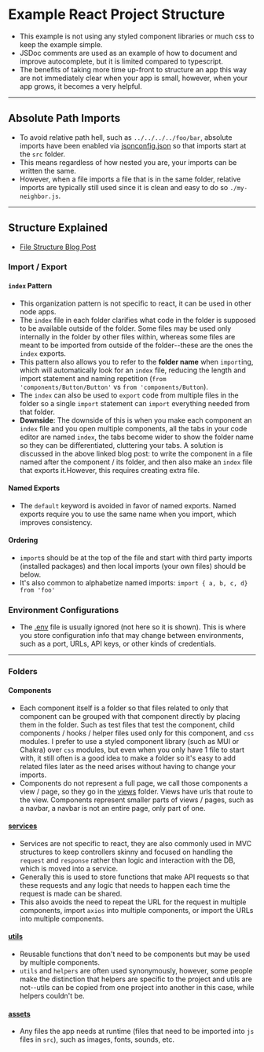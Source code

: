 # Example React Project Structure

- This example is not using any styled component libraries or much css to keep the example simple.
- JSDoc comments are used as an example of how to document and improve autocomplete, but it is limited compared to typescript.
- The benefits of taking more time up-front to structure an app this way are not immediately clear when your app is small, however, when your app grows, it becomes a very helpful.

---

## Absolute Path Imports

- To avoid relative path hell, such as `../../../../foo/bar`, absolute imports have been enabled via [jsonconfig.json](./jsconfig.json) so that imports start at the `src` folder.
- This means regardless of how nested you are, your imports can be written the same.
- However, when a file imports a file that is in the same folder, relative imports are typically still used since it is clean and easy to do so `./my-neighbor.js`.

---

## Structure Explained

- [File Structure Blog Post](https://www.joshwcomeau.com/react/file-structure/)

### Import / Export

#### `index` Pattern

- This organization pattern is not specific to react, it can be used in other node apps.
- The `index` file in each folder clarifies what code in the folder is supposed to be available outside of the folder. Some files may be used only internally in the folder by other files within, whereas some files are meant to be imported from outside of the folder--these are the ones the `index` exports.
- This pattern also allows you to refer to the **folder name** when `import`ing, which will automatically look for an `index` file, reducing the length and import statement and naming repetition (`from 'components/Button/Button'` vs `from 'components/Button`).
- The `index` can also be used to `export` code from multiple files in the folder so a single `import` statement can `import` everything needed from that folder.
- **Downside**: The downside of this is when you make each component an `index` file and you open multiple components, all the tabs in your code editor are named `index`, the tabs become wider to show the folder name so they can be differentiated, cluttering your tabs. A solution is discussed in the above linked blog post: to write the component in a file named after the component / its folder, and then also make an `index` file that exports it.However, this requires creating extra file.

#### Named Exports

- The `default` keyword is avoided in favor of named exports. Named exports require you to use the same name when you import, which improves consistency.

#### Ordering

- `import`s should be at the top of the file and start with third party imports (installed packages) and then local imports (your own files) should be below.
- It's also common to alphabetize named imports: `import { a, b, c, d} from 'foo'`

### Environment Configurations

- The [.env](./.env) file is usually ignored (not here so it is shown). This is where you store configuration info that may change between environments, such as a port, URLs, API keys, or other kinds of credentials.

---

### Folders

#### Components

- Each component itself is a folder so that files related to only that component can be grouped with that component directly by placing them in the folder. Such as test files that test the component, child components / hooks / helper files used only for this component, and `css` modules. I prefer to use a styled component library (such as MUI or Chakra) over `css` modules, but even when you only have 1 file to start with, it still often is a good idea to make a folder so it's easy to add related files later as the need arises without having to change your imports.
- Components do not represent a full page, we call those components a view / page, so they go in the [views](./src/views) folder. Views have urls that route to the view. Components represent smaller parts of views / pages, such as a navbar, a navbar is not an entire page, only part of one.

#### [services](./src/services)

- Services are not specific to react, they are also commonly used in MVC structures to keep controllers skinny and focused on handling the `request` and `response` rather than logic and interaction with the DB, which is moved into a service.
- Generally this is used to store functions that make API requests so that these requests and any logic that needs to happen each time the request is made can be shared.
- This also avoids the need to repeat the URL for the request in multiple components, import `axios` into multiple components, or import the URLs into multiple components.

#### [utils](./src/utils)

- Reusable functions that don't need to be components but may be used by multiple components.
- `utils` and `helpers` are often used synonymously, however, some people make the distinction that helpers are specific to the project and utils are not--utils can be copied from one project into another in this case, while helpers couldn't be.

#### [assets](./src/assets)

- Any files the app needs at runtime (files that need to be imported into `js` files in `src`), such as images, fonts, sounds, etc.
